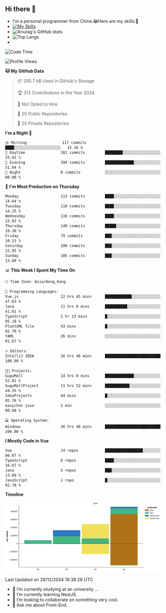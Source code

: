 ## Hi there 👋
- I'm a personal programmer from China.😂Here are my skills:🤔
- [![My Skills](https://skillicons.dev/icons?i=js,html,css,vue,typescript,java,golang)](https://skillicons.dev)
- ![Anurag's GitHub stats](https://github-readme-stats.vercel.app/api?username=FluffyChi-Xing&count_private=true&show_icons=true&theme=radical)
- ![Top Langs](https://github-readme-stats.vercel.app/api/top-langs/?username=FluffyChi-Xing)
- <!--START_SECTION:waka-->
![Code Time](http://img.shields.io/badge/Code%20Time-974%20hrs%2029%20mins-blue)

![Profile Views](http://img.shields.io/badge/Profile%20Views-0-blue)

**🐱 My GitHub Data** 

> 📦 295.7 kB Used in GitHub's Storage 
 > 
> 🏆 313 Contributions in the Year 2024
 > 
> 🚫 Not Opted to Hire
 > 
> 📜 20 Public Repositories 
 > 
> 🔑 20 Private Repositories 
 > 
**I'm a Night 🦉** 

```text
🌞 Morning                117 commits         ████░░░░░░░░░░░░░░░░░░░░░   15.16 % 
🌆 Daytime                261 commits         ████████░░░░░░░░░░░░░░░░░   33.81 % 
🌃 Evening                394 commits         █████████████░░░░░░░░░░░░   51.04 % 
🌙 Night                  0 commits           ░░░░░░░░░░░░░░░░░░░░░░░░░   00.00 % 
```
📅 **I'm Most Productive on Thursday** 

```text
Monday                   113 commits         ████░░░░░░░░░░░░░░░░░░░░░   14.64 % 
Tuesday                  110 commits         ████░░░░░░░░░░░░░░░░░░░░░   14.25 % 
Wednesday                116 commits         ████░░░░░░░░░░░░░░░░░░░░░   15.03 % 
Thursday                 149 commits         █████░░░░░░░░░░░░░░░░░░░░   19.30 % 
Friday                   79 commits          ███░░░░░░░░░░░░░░░░░░░░░░   10.23 % 
Saturday                 100 commits         ███░░░░░░░░░░░░░░░░░░░░░░   12.95 % 
Sunday                   105 commits         ███░░░░░░░░░░░░░░░░░░░░░░   13.60 % 
```


📊 **This Week I Spent My Time On** 

```text
🕑︎ Time Zone: Asia/Hong_Kong

💬 Programming Languages: 
Vue.js                   12 hrs 45 mins      ████████████░░░░░░░░░░░░░   47.63 % 
Java                     11 hrs 8 mins       ██████████░░░░░░░░░░░░░░░   41.61 % 
TypeScript               1 hr 23 mins        █░░░░░░░░░░░░░░░░░░░░░░░░   05.18 % 
PlantUML file            43 mins             █░░░░░░░░░░░░░░░░░░░░░░░░   02.70 % 
YAML                     26 mins             ░░░░░░░░░░░░░░░░░░░░░░░░░   01.67 % 

🔥 Editors: 
IntelliJ IDEA            26 hrs 46 mins      █████████████████████████   100.00 % 

🐱‍💻 Projects: 
GuguMall                 14 hrs 8 mins       █████████████░░░░░░░░░░░░   52.81 % 
GuguMallProject          11 hrs 52 mins      ███████████░░░░░░░░░░░░░░   44.35 % 
IdeaProjects             44 mins             █░░░░░░░░░░░░░░░░░░░░░░░░   02.76 % 
easychat-java            1 min               ░░░░░░░░░░░░░░░░░░░░░░░░░   00.08 % 

💻 Operating System: 
Windows                  26 hrs 46 mins      █████████████████████████   100.00 % 
```

**I Mostly Code in Vue** 

```text
Vue                      24 repos            █████████████████░░░░░░░░   66.67 % 
TypeScript               6 repos             ████░░░░░░░░░░░░░░░░░░░░░   16.67 % 
Java                     5 repos             ███░░░░░░░░░░░░░░░░░░░░░░   13.89 % 
JavaScript               1 repo              █░░░░░░░░░░░░░░░░░░░░░░░░   02.78 % 
```



**Timeline**

![Lines of Code chart](https://raw.githubusercontent.com/FluffyChi-Xing/FluffyChi-Xing/main/assets/bar_graph.png)


 Last Updated on 28/12/2024 18:38:28 UTC
<!--END_SECTION:waka-->
- 🔭 I’m currently studying at an university ...
- 🌱 I’m currently learning NestJS.
- 👯 I’m looking to collaborate on something very cool.
- 💬 Ask me about Front-End.
